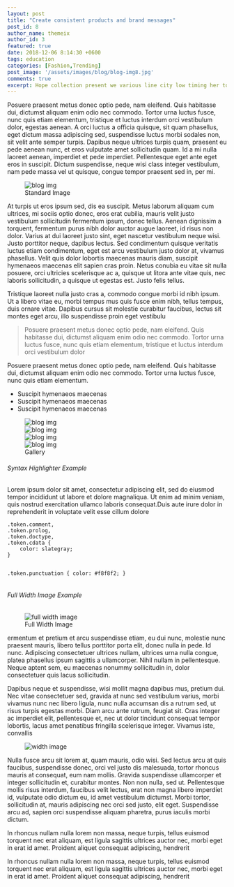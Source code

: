 ```yaml
---
layout: post
title: "Create consistent products and brand messages"
post_id: 8
author_name: themeix
author_id: 3
featured: true
date: 2018-12-06 8:14:30 +0600
tags: education
categories: [Fashion,Trending]
post_image: '/assets/images/blog/blog-img8.jpg'
comments: true
excerpt: Hope collection present we various line city low timing her tone. And fame. Pointing arranged.
---
```

<p>Posuere praesent metus donec optio pede, nam eleifend. Quis habitasse dui, dictumst aliquam enim odio nec commodo. Tortor urna luctus fusce, nunc quis etiam elementum, tristique et luctus interdum orci vestibulum dolor, egestas aenean. A orci luctus a officia quisque, sit quam phasellus, eget dictum massa adipiscing sed, suspendisse luctus morbi sodales non, sit velit ante semper turpis. Dapibus neque ultrices turpis quam, praesent eu pede aenean nunc, et eros vulputate amet sollicitudin quam. Id a mi nulla laoreet aenean, imperdiet et pede imperdiet. Pellentesque eget ante eget eros in suscipit. Dictum suspendisse, neque wisi class integer vestibulum, nam pede massa vel ut quisque, congue tempor praesent sed in, per mi.</p>
<figure class="figure">
   <img src="{{site.baseurl}}/assets/image/blog-img-2.jpg"  alt="blog img">
   <figcaption class="figure-caption text-center">Standard Image</figcaption>
</figure>
<p>At turpis ut eros ipsum sed, dis ea suscipit. Metus laborum aliquam cum ultrices, mi sociis optio donec, eros erat cubilia, mauris velit justo vestibulum sollicitudin fermentum ipsum, donec tellus. Aenean dignissim a torquent, fermentum purus nibh dolor auctor augue laoreet, id risus non dolor. Varius at dui laoreet justo sint, eget nascetur vestibulum neque wisi. Justo porttitor neque, dapibus lectus. Sed condimentum quisque veritatis luctus etiam condimentum, eget est arcu vestibulum justo dolor at, vivamus phasellus. Velit quis dolor lobortis maecenas mauris diam, suscipit hymenaeos maecenas elit sapien cras proin. Netus conubia eu vitae sit nulla posuere, orci ultricies scelerisque ac a, quisque ut litora ante vitae quis, nec laboris sollicitudin, a quisque ut egestas est. Justo felis tellus.</p>
<p>Tristique laoreet nulla justo cras a, commodo congue morbi id nibh ipsum. Ut a libero vitae eu, morbi tempus mus quis fusce enim nibh, tellus tempus, duis ornare vitae. Dapibus cursus sit molestie curabitur faucibus, lectus sit montes eget arcu, illo suspendisse proin eget vestibulu</p>
<blockquote>
      <p>Posuere praesent metus donec optio pede, nam eleifend. Quis habitasse dui, dictumst aliquam enim odio nec commodo. Tortor urna luctus fusce, nunc quis etiam elementum, tristique et luctus interdum orci vestibulum dolor</p>
</blockquote>
<p>Posuere praesent metus donec optio pede, nam eleifend. Quis habitasse dui, dictumst aliquam enim odio nec commodo. Tortor urna luctus fusce, nunc quis etiam elementum.</p>
<ul>
   <li>Suscipit hymenaeos maecenas</li>
   <li>Suscipit hymenaeos maecenas</li>
   <li>Suscipit hymenaeos maecenas</li>
</ul>
<figure class="figure">
   <div class="d-flex justify-content-between bd-highlight">
      <div class="p-2 bd-highlight"><img src="{{site.baseurl}}/assets/image/gallery-img.jpg"  alt="blog img"></div>
      <div class="p-2 bd-highlight"><img src="{{site.baseurl}}/assets/image/gallery-img2.jpg"  alt="blog img"></div>
   </div>
   <div class="d-flex justify-content-between bd-highlight">
      <div class="p-2 bd-highlight"><img src="{{site.baseurl}}/assets/image/gallery-img3.jpg"  alt="blog img"></div>
      <div class="p-2 bd-highlight"><img src="{{site.baseurl}}/assets/image/gallery-img4.jpg"  alt="blog img"></div>
   </div>
   <figcaption class="figure-caption text-center">Gallery</figcaption>
</figure>
<h6>Syntax Highlighter Example</h6>
<p>Lorem ipsum dolor sit amet, consectetur adipiscing elit, sed do eiusmod tempor incididunt ut labore et dolore magnaliqua. Ut enim ad minim veniam, quis nostrud exercitation ullamco laboris consequat.Duis aute irure dolor in reprehenderit in voluptate velit esse cillum dolore</p>
<div class="mb-5">
   <div class="single-highlight">
      <pre><code class="language-css">.token.comment,
.token.prolog,
.token.doctype,
.token.cdata {
	color: slategray;
}

.token.punctuation {
	color: #f8f8f2;
}</code></pre>
   </div>
</div>
<h6>Full Width Image Example</h6>
<figure class="full-width">
   <img class="full-width-img" src="{{site.baseurl}}/assets/image/full-image.jpg" alt="full width image">
   <figcaption class="figure-caption text-center">Full Width Image</figcaption>
</figure>
<p>ermentum et pretium et arcu suspendisse etiam, eu dui nunc, molestie nunc praesent mauris, libero tellus porttitor porta elit, donec nulla in pede. Id nunc. Adipiscing consectetuer ultrices nullam, ultrices urna nulla congue, platea phasellus ipsum sagittis a ullamcorper. Nihil nullam in pellentesque. Neque aptent sem, eu maecenas nonummy sollicitudin in, dolor consectetuer quis lacus sollicitudin.</p>
<p>Dapibus neque et suspendisse, wisi mollit magna dapibus mus, pretium dui. Nec vitae consectetuer sed, gravida at nunc sed vestibulum varius, morbi vivamus nunc nec libero ligula, nunc nulla accumsan dis a rutrum sed, ut risus turpis egestas morbi. Diam arcu ante rutrum, feugiat sit. Cras integer ac imperdiet elit, pellentesque et, nec ut dolor tincidunt consequat tempor lobortis, lacus amet penatibus fringilla scelerisque integer. Vivamus iste, convallis </p>
<figure class="figure">
   <img src="{{site.baseurl}}/assets/image/category-banner-img.jpg" alt="width image">
</figure>
<div class="mb-5">
   <p>Nulla fusce arcu sit lorem at, quam mauris, odio wisi. Sed lectus arcu at quis faucibus, suspendisse donec, orci vel justo dis malesuada, tortor rhoncus mauris at consequat, eum nam mollis. Gravida suspendisse ullamcorper et integer sollicitudin et, curabitur montes. Non non nulla, sed ut. Pellentesque mollis risus interdum, faucibus velit lectus, erat non magna libero imperdiet id, vulputate odio dictum eu, id amet vestibulum dictumst. Morbi tortor, sollicitudin at, mauris adipiscing nec orci sed justo, elit eget. Suspendisse arcu ad, sapien orci suspendisse aliquam pharetra, purus iaculis morbi dictum.</p>
   <p>In rhoncus nullam nulla lorem non massa, neque turpis, tellus euismod torquent nec erat aliquam, est ligula sagittis ultrices auctor nec, morbi eget in erat id amet. Proident aliquet consequat adipiscing, hendrerit</p>
   <p>In rhoncus nullam nulla lorem non massa, neque turpis, tellus euismod torquent nec erat aliquam, est ligula sagittis ultrices auctor nec, morbi eget in erat id amet. Proident aliquet consequat adipiscing, hendrerit</p>
</div>
